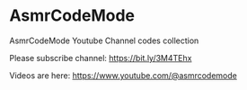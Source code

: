 # AsmrCodeMode
AsmrCodeMode Youtube Channel codes collection

Please subscribe channel: https://bit.ly/3M4TEhx 

Videos are here: https://www.youtube.com/@asmrcodemode
